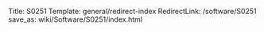 Title: S0251
Template: general/redirect-index
RedirectLink: /software/S0251
save_as: wiki/Software/S0251/index.html